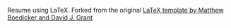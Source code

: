 Resume using LaTeX. Forked from the original [LaTeX template by Matthew Boedicker and David J. Grant](http://www.davidgrant.ca/latex_resume_template)
